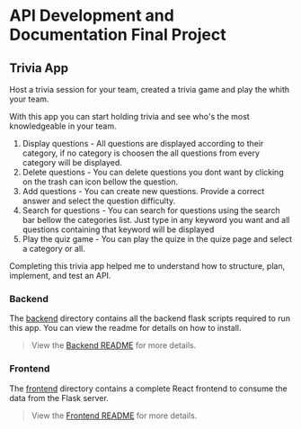 # API Development and Documentation Final Project

## Trivia App

Host a trivia session for your team, created a trivia game and play the whith your team.

With this app you can start holding trivia and see who's the most knowledgeable in your team.

1. Display questions - All questions are displayed according to their category, if no category is choosen the all questions from every category will be displayed.
2. Delete questions - You can delete questions you dont want by clicking on the trash can icon bellow the question.
3. Add questions - You can create new questions. Provide a correct answer and select the question difficulty.
4. Search for questions - You can search for questions using the search bar bellow the categories list. Just type in any keyword you want and all questions containing that keyword will be displayed
5. Play the quiz game - You can play the quize in the quize page and select a category or all.

Completing this trivia app helped me to understand how to structure, plan, implement, and test an API.

### Backend

The [backend](./backend/README.md) directory contains all the backend flask scripts required to run this app. You can view the readme for details on how to install.

> View the [Backend README](./backend/README.md) for more details.

### Frontend

The [frontend](./frontend/README.md) directory contains a complete React frontend to consume the data from the Flask server. 

> View the [Frontend README](./frontend/README.md) for more details.
